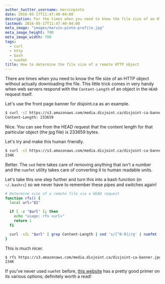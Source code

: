 ```yaml
---
author_twitter_username: marvinpinto
date: 2016-05-17T11:47:40-04:00
description: For the times when you need to know the file size of an HTTP object without actually downloading the file.
lastmod: 2016-05-17T11:47:40-04:00
meta_image: "images/marvin-pinto-profile.jpg"
meta_image_height: 700
meta_image_width: 700
tags:
  - curl
  - http
  - bash
  - numfmt
title: How to determine the file size of a remote HTTP object
---
```


There are times when you need to know the file size of an HTTP object without
actually downloading the file. This little trick comes in very handy when web
servers respond with the `Content-Length` of an object in the `HEAD` request
itself.

Let's use the front page banner for disjoint.ca as an example.

``` bash
$ curl -sI https://s3.amazonaws.com/media.disjoint.ca/disjoint-ca-banner.jpg | grep Content-Length
Content-Length: 233659
```

Nice. You can see from the HEAD request that the content length for that
particular object (the jpg file) is 233659 bytes.

Let's try and make this human friendly.

``` bash
$ curl -sI https://s3.amazonaws.com/media.disjoint.ca/disjoint-ca-banner.jpg | grep Content-Length | sed 's/[^0-9]//g' | numfmt --to=si
234K
```

Better. The `sed` here takes care of removing anything that isn't a number and
the `numfmt` utility takes care of converting it to human readable units.

Let's take this one step further and turn this into a bash function (in
`~/.bashrc`) so we never have to remember these pipes and switches again!

``` bash
# Determine size of a remote file via a HEAD request
function rfs() {
  local url="$1"

  if [ -z "$url" ]; then
    echo "usage: rfs <url>"
    return 1
  fi

  curl -sIL "$url" | grep Content-Length | sed 's/[^0-9]//g' | numfmt --to=si
}
```

This is much nicer.

``` bash
$ rfs https://s3.amazonaws.com/media.disjoint.ca/disjoint-ca-banner.jpg
234K
```

If you've never used `numfmt` before, [this website][1] has a pretty good
primer on its various options; definitely worth a read!

[1]: https://www.pixelbeat.org/docs/numfmt.html
